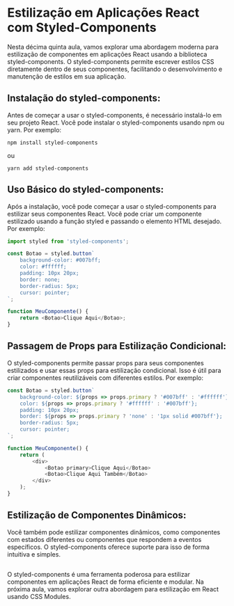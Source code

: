 ## <h1> Estilização em Aplicações React com Styled-Components </h1>

Nesta décima quinta aula, vamos explorar uma abordagem moderna para estilização de componentes em aplicações React usando a biblioteca styled-components. O styled-components permite escrever estilos CSS diretamente dentro de seus componentes, facilitando o desenvolvimento e manutenção de estilos em sua aplicação.
##


## **Instalação do styled-components**: 


Antes de começar a usar o styled-components, é necessário instalá-lo em seu projeto React. Você pode instalar o styled-components usando npm ou yarn. Por exemplo:
```
npm install styled-components
```
ou
```
yarn add styled-components
```
##


## **Uso Básico do styled-components**: 


Após a instalação, você pode começar a usar o styled-components para estilizar seus componentes React. Você pode criar um componente estilizado usando a função styled e passando o elemento HTML desejado. Por exemplo:
```javascript
import styled from 'styled-components';

const Botao = styled.button`
    background-color: #007bff;
    color: #ffffff;
    padding: 10px 20px;
    border: none;
    border-radius: 5px;
    cursor: pointer;
`;

function MeuComponente() {
    return <Botao>Clique Aqui</Botao>;
}
```
##


## **Passagem de Props para Estilização Condicional**: 


O styled-components permite passar props para seus componentes estilizados e usar essas props para estilização condicional. Isso é útil para criar componentes reutilizáveis com diferentes estilos. Por exemplo:
```javascript
const Botao = styled.button`
    background-color: ${props => props.primary ? '#007bff' : '#ffffff'};
    color: ${props => props.primary ? '#ffffff' : '#007bff'};
    padding: 10px 20px;
    border: ${props => props.primary ? 'none' : '1px solid #007bff'};
    border-radius: 5px;
    cursor: pointer;
`;

function MeuComponente() {
    return (
        <div>
            <Botao primary>Clique Aqui</Botao>
            <Botao>Clique Aqui Também</Botao>
        </div>
    );
}

```

##


## **Estilização de Componentes Dinâmicos**: 


Você também pode estilizar componentes dinâmicos, como componentes com estados diferentes ou componentes que respondem a eventos específicos. O styled-components oferece suporte para isso de forma intuitiva e simples.
##


O styled-components é uma ferramenta poderosa para estilizar componentes em aplicações React de forma eficiente e modular. Na próxima aula, vamos explorar outra abordagem para estilização em React usando CSS Modules. 

